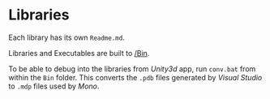 # Libraries

Each library has its own `Readme.md`.

Libraries and Executables are built to [/Bin](Bin).

To be able to debug into the libraries from *Unity3d* app, run `conv.bat` from within the `Bin` folder. This converts
the `.pdb` files generated by *Visual Studio* to `.mdp` files used by *Mono*. 

